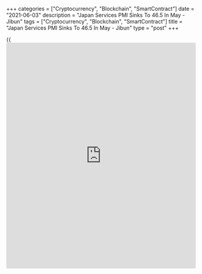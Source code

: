 +++
categories = ["Cryptocurrency", "Blockchain", "SmartContract"]
date = "2021-06-03"
description = "Japan Services PMI Sinks To 46.5 In May - Jibun"
tags = ["Cryptocurrency", "Blockchain", "SmartContract"]
title = "Japan Services PMI Sinks To 46.5 In May - Jibun"
type = "post"
+++

{{<iframe id="large-banner" src="https://www.bounty.group/#slide=26.0" width="100%" height="600" scrolling="no" style="border: 0px solid rgb(216, 221, 230); border-radius: 3px;">}}

The services sector in Japan continued to contract in May, and at a
faster pace, the latest survey from Jibun Bank revealed on Thursday with
a services PMI score of 46.5.

That's up from 49.5 in April and it moves further beneath the boom-or-
bust line of 50 that separates expansion from contraction.

New [business][1] declined at a faster pace in the latest survey period,
extending the current sequence of contraction to 16 months. The latest
reduction was the quickest for three months and modest.

Panel members highlighted that the rise in COVID-19 cases and the
reimposition of a state of emergency to curb the spread of infections
caused the fall in new work. Moreover, international demand for Japanese
services deteriorated further as key [markets][2] around Asia faced
stricter restrictions due to a surge in infection rates.

The survey also said its composite index slipped to 48.8 in May from
51.0 in April.

For comments and feedback [contact](https://www.playgroundfx.com/contact/): editorial@rtt[news](https://www.letsplayfx.com/blog/forex-news-website/).com

[Economic News][3]

 **What parts of the world are seeing the best (and worst) economic
performances lately? Click[here][4] to check out our [Econ Scorecard][4]
and find out! See up-to-the-moment [ranking](https://www.playgroundfx.com/blog/crypto-exchange-ranking/)s for the best and worst
performers in [GDP][5], [unemployment rate][6], [inflation][7] and much
more.**

   1. www.rtt[news](https://www.letsplayfx.com/blog/forex-news-website/).com/Content/Business.aspx
   2. www.rtt[news](https://www.letsplayfx.com/blog/forex-news-website/).com/Content/Markets.aspx
   3. www.rtt[news](https://www.letsplayfx.com/blog/forex-news-website/).com/Content/EconomicNews.aspx
   4. www.rtt[news](https://www.letsplayfx.com/blog/forex-news-website/).com/economic-scorecard/world-rank/unemployment-rate/highest-performance.aspx
   5. www.rtt[news](https://www.letsplayfx.com/blog/forex-news-website/).com/economic-scorecard/world-rank/GDP/highest-performance.aspx
   6. www.rtt[news](https://www.letsplayfx.com/blog/forex-news-website/).com/economic-scorecard/world-rank/unemployment-rate/lowest-performance.aspx
   7. www.rtt[news](https://www.letsplayfx.com/blog/forex-news-website/).com/economic-scorecard/world-rank/CPI/highest-performance.aspx